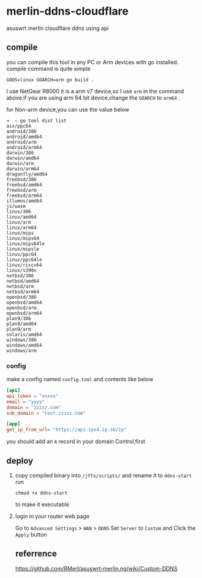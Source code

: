 # merlin-ddns-cloudflare
asuswrt merlin cloudflare ddns using api

## compile

you can compile this tool in any PC or Arm devices with go installed. compile command is quite simple

```
GOOS=linux GOARCH=arm go build .
```

I use NetGear R8000 it is a arm v7 device,so I use `arm` in the command above.if you are using arm 64 bit device,change the `GOARCH` to `arm64`  .

for Non-arm device,you can use the value below

```
➜  ~ go tool dist list
aix/ppc64
android/386
android/amd64
android/arm
android/arm64
darwin/386
darwin/amd64
darwin/arm
darwin/arm64
dragonfly/amd64
freebsd/386
freebsd/amd64
freebsd/arm
freebsd/arm64
illumos/amd64
js/wasm
linux/386
linux/amd64
linux/arm
linux/arm64
linux/mips
linux/mips64
linux/mips64le
linux/mipsle
linux/ppc64
linux/ppc64le
linux/riscv64
linux/s390x
netbsd/386
netbsd/amd64
netbsd/arm
netbsd/arm64
openbsd/386
openbsd/amd64
openbsd/arm
openbsd/arm64
plan9/386
plan9/amd64
plan9/arm
solaris/amd64
windows/386
windows/amd64
windows/arm

```



### config

make a config named `config.toml` and contents like below

```toml
[api]
api_token = "xxxxx"
email = "yyyy"
domain = "zzzzz.com"
sub_domain = "test.zzzzz.com"

[app]
get_ip_from_url= "https://api-ipv4.ip.sb/ip"
```

you should add an `A` record in your domain Control,first

## deploy

1. copy compiled binary into `/jffs/scripts/` and  rename it to `ddns-start`  run

   ```
   chmod +x ddns-start
   ```

   to make it executable

2. login in your router web page

   Go to `Advanced Settings` > `WAN` > `DDNS` Set `Server` to `Custom`  and Click the `Apply` button
   
   ## referrence
   
   https://github.com/RMerl/asuswrt-merlin.ng/wiki/Custom-DDNS
   
   
   
   